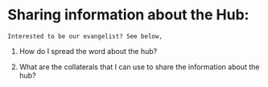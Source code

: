 # Sharing information about the Hub:

```{mydirectivename}
Interested to be our evangelist? See below,
```


1. How do I spread the word about the hub?

2. What are the collaterals that I can use to share the information about the hub?